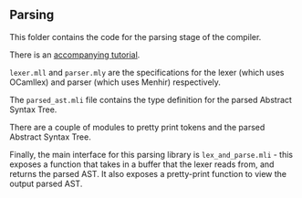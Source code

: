 ## Parsing

This folder contains the code for the parsing stage of the compiler.

There is an [accompanying tutorial](https://mukulrathi.netlify.app/create-your-own-programming-language/parsing-ocamllex-menhir/).

`lexer.mll` and `parser.mly` are the specifications for the lexer (which uses OCamllex) and parser (which uses Menhir) respectively.

The `parsed_ast.mli` file contains the type definition for the parsed Abstract Syntax Tree.

There are a couple of modules to pretty print tokens and the parsed Abstract Syntax Tree.

Finally, the main interface for this parsing library is `lex_and_parse.mli` - this exposes a function that takes in a buffer that the lexer reads from, and returns the parsed AST. It also exposes a pretty-print function to view the output parsed AST.
